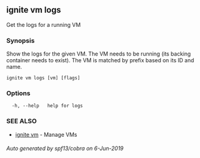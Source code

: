 ## ignite vm logs

Get the logs for a running VM

### Synopsis


Show the logs for the given VM. The VM needs to be running (its backing
container needs to exist). The VM is matched by prefix based on its ID and name.


```
ignite vm logs [vm] [flags]
```

### Options

```
  -h, --help   help for logs
```

### SEE ALSO

* [ignite vm](ignite_vm.md)	 - Manage VMs

###### Auto generated by spf13/cobra on 6-Jun-2019
